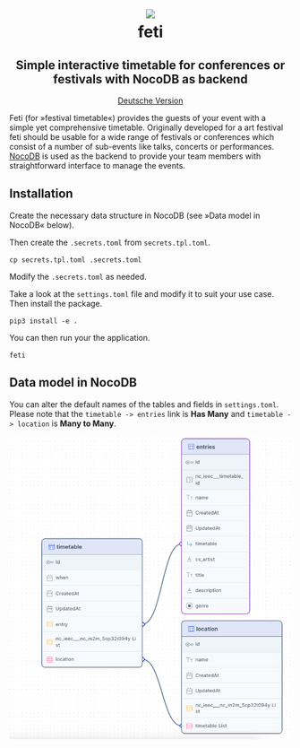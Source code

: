 <div align="center" style="border-bottom: none">
  <h1>
    <img src="misc/logo.svg" width="120"/>
    <br>
    feti
  </h1>
  <h2>Simple interactive timetable for conferences or festivals with NocoDB as backend</h2>
  <p><a href="README-de.md">Deutsche Version</a></p>
</div>

Feti (for »festival timetable«) provides the guests of your event with a simple yet comprehensive timetable. Originally developed for a art festival feti should be usable for a wide range of festivals or conferences which consist of a number of sub-events like talks, concerts or performances. [NocoDB](https://nocodb.com/) is used as the backend to provide your team members with straightforward interface to manage the events.


## Installation

Create the necessary data structure in NocoDB (see »Data model in NocoDB« below).

Then create the `.secrets.toml` from `secrets.tpl.toml`.

```
cp secrets.tpl.toml .secrets.toml
```

Modify the `.secrets.toml` as needed.


Take a look at the `settings.toml` file and modify it to suit your use case. Then install the package.

```
pip3 install -e .
```

You can then run your the application.

```
feti
```


## Data model in NocoDB

You can alter the default names of the tables and fields in `settings.toml`. Please note that the `timetable -> entries` link is **Has Many** and `timetable -> location` is **Many to Many**.

![ERD Diagram of the data structure in NocoDB](misc/erd.png)